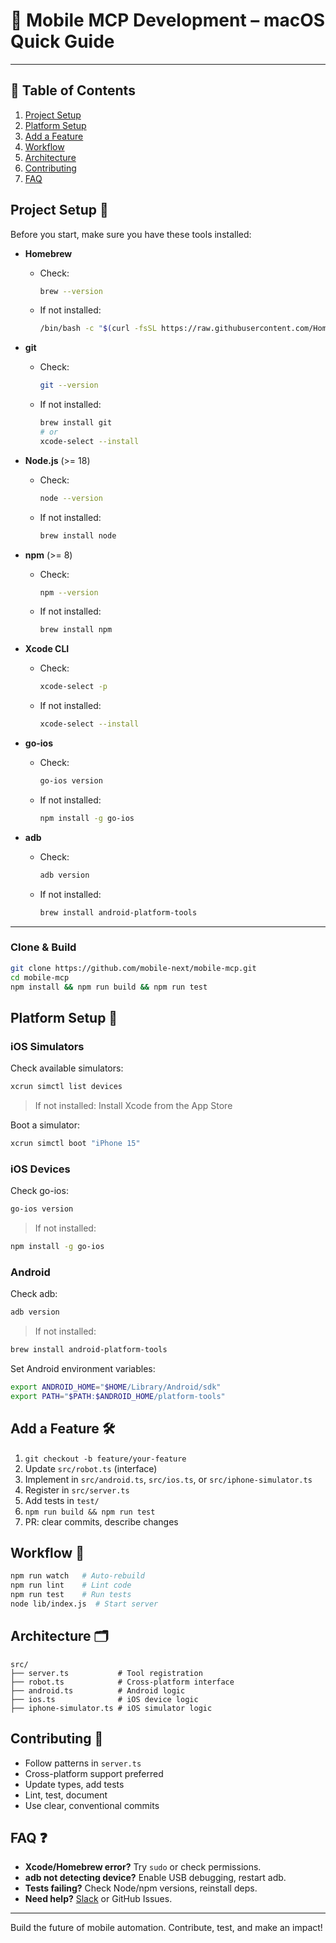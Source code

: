 # 📱 Mobile MCP Development – macOS Quick Guide

---

## 📑 Table of Contents
1. [Project Setup](#project-setup-)
2. [Platform Setup](#platform-setup-)
3. [Add a Feature](#add-a-feature-)
4. [Workflow](#workflow-)
5. [Architecture](#architecture-)
6. [Contributing](#contributing-)
7. [FAQ](#faq-)

## Project Setup 🚀

Before you start, make sure you have these tools installed:

- **Homebrew**
  - Check:
    ```bash
    brew --version
    ```
  - If not installed:
    ```bash
    /bin/bash -c "$(curl -fsSL https://raw.githubusercontent.com/Homebrew/install/HEAD/install.sh)"
    ```

- **git**
  - Check:
    ```bash
    git --version
    ```
  - If not installed:
    ```bash
    brew install git
    # or
    xcode-select --install
    ```

- **Node.js** (>= 18)
  - Check:
    ```bash
    node --version
    ```
  - If not installed:
    ```bash
    brew install node
    ```

- **npm** (>= 8)
  - Check:
    ```bash
    npm --version
    ```
  - If not installed:
    ```bash
    brew install npm
    ```

- **Xcode CLI**
  - Check:
    ```bash
    xcode-select -p
    ```
  - If not installed:
    ```bash
    xcode-select --install
    ```

- **go-ios**
  - Check:
    ```bash
    go-ios version
    ```
  - If not installed:
    ```bash
    npm install -g go-ios
    ```

- **adb**
  - Check:
    ```bash
    adb version
    ```
  - If not installed:
    ```bash
    brew install android-platform-tools
    ```

---

### Clone & Build

```bash
git clone https://github.com/mobile-next/mobile-mcp.git
cd mobile-mcp
npm install && npm run build && npm run test
```

## Platform Setup 📱

### iOS Simulators

Check available simulators:
```bash
xcrun simctl list devices
```
> If not installed: Install Xcode from the App Store

Boot a simulator:
```bash
xcrun simctl boot "iPhone 15"
```

### iOS Devices

Check go-ios:
```bash
go-ios version
```
> If not installed:
```bash
npm install -g go-ios
```

### Android

Check adb:
```bash
adb version
```
> If not installed:
```bash
brew install android-platform-tools
```

Set Android environment variables:
```bash
export ANDROID_HOME="$HOME/Library/Android/sdk"
export PATH="$PATH:$ANDROID_HOME/platform-tools"
```

## Add a Feature 🛠️
1. `git checkout -b feature/your-feature`
2. Update `src/robot.ts` (interface)
3. Implement in `src/android.ts`, `src/ios.ts`, or `src/iphone-simulator.ts`
4. Register in `src/server.ts`
5. Add tests in `test/`
6. `npm run build && npm run test`
7. PR: clear commits, describe changes

## Workflow 🔄
```bash
npm run watch   # Auto-rebuild
npm run lint    # Lint code
npm run test    # Run tests
node lib/index.js  # Start server
```

## Architecture 🗂️
```
src/
├── server.ts           # Tool registration
├── robot.ts            # Cross-platform interface
├── android.ts          # Android logic
├── ios.ts              # iOS device logic
├── iphone-simulator.ts # iOS simulator logic
```

## Contributing 🤝
- Follow patterns in `server.ts`
- Cross-platform support preferred
- Update types, add tests
- Lint, test, document
- Use clear, conventional commits

## FAQ ❓
- **Xcode/Homebrew error?** Try `sudo` or check permissions.
- **adb not detecting device?** Enable USB debugging, restart adb.
- **Tests failing?** Check Node/npm versions, reinstall deps.
- **Need help?** [Slack](http://mobilenexthq.com/join-slack) or GitHub Issues.

---
Build the future of mobile automation. Contribute, test, and make an impact! 